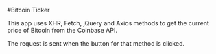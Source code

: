 #Bitcoin Ticker

This app uses XHR, Fetch, jQuery and Axios methods to get the current price of Bitcoin from the Coinbase API.

The request is sent when the button for that method is clicked.